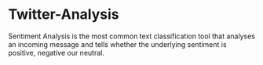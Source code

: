 # Twitter-Analysis
Sentiment Analysis is the most common text classification tool that analyses an incoming message and tells whether the underlying sentiment is positive, negative our neutral.
